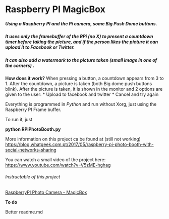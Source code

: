 # Raspberry PI MagicBox

##### Using a Raspberry PI and the Pi camera, some Big Push Dome buttons.
##### It uses only the framebuffer of the RPi (no X) to present a countdown timer before taking the picture, and if the person likes the picture it can upload it to Facebook or Twitter. 
##### It can also add a watermark to the picture taken (small image in one of the corners) . 

**How does it work?**
When pressing a button, a countdown appears from 3 to 1. After the countdown, a picture is taken (both Big dome push buttons blink). After the picture is taken, it is shown in the monitor and 2 options are given to the user:
	* Upload to facebook and twitter
	* Cancel and try again

Everything is programmed in *Python* and run without Xorg, just using the Raspberry PI Frame buffer. 

To run it, just

**python RPiPhotoBooth.py**

More information on this project ca be found at (still not working)
https://blog.whatgeek.com.pt/2017/05/raspberry-pi-photo-booth-with-social-networks-sharing

You can watch a small video of the project here: 
https://www.youtube.com/watch?v=V5zME-hghag


###### Instructable of this project  ######
[RaspberryPI Photo Camera - MagicBox](https://www.instructables.com/id/RaspberryPI-Photo-Camera-MagicBox/)

**To do**

Better readme.md

